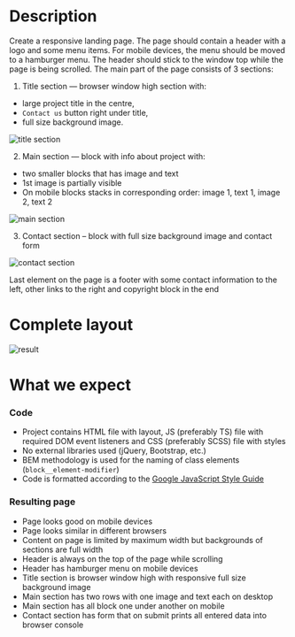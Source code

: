 # Description

Create a responsive landing page. The page should contain a header with a logo and some menu items. For mobile devices, the menu should be moved to a hamburger menu. The header should stick to the window top while the page is being scrolled. The main part of the page consists of 3 sections:

1. Title section — browser window high section with:
  * large project title in the centre,
  * `Contact us` button right under title,
  * full size background image.

  ![title section](title-section.png)

2. Main section — block with info about project with:
  * two smaller blocks that has image and text
  * 1st image is partially visible
  * On mobile blocks stacks in corresponding order: image 1, text 1, image 2, text 2

  ![main section](main-section.png)

3. Contact section – block with full size background image and contact form

  ![contact section](contact-section.png)

Last element on the page is a footer with some contact information to the left, other links to the right and copyright block in the end

# Complete layout

![result](result.png)

# What we expect

### Code

* Project contains HTML file with layout, JS (preferably TS) file with required DOM event listeners and CSS (preferably SCSS) file with styles
* No external libraries used (jQuery, Bootstrap, etc.)
* BEM methodology is used for the naming of class elements (`block__element-modifier`)
* Code is formatted according to the [Google JavaScript Style Guide](https://google.github.io/styleguide/jsguide.html)

### Resulting page

* Page looks good on mobile devices
* Page looks similar in different browsers
* Content on page is limited by maximum width but backgrounds of sections are full width
* Header is always on the top of the page while scrolling
* Header has hamburger menu on mobile devices
* Title section is browser window high with responsive full size background image
* Main section has two rows with one image and text each on desktop
* Main section has all block one under another on mobile
* Contact section has form that on submit prints all entered data into browser console
